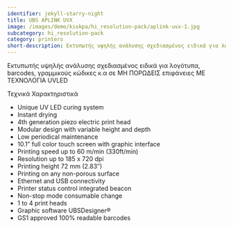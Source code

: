 ```yaml
---
identifier: jekyll-starry-night
title: UBS APLINK UVX
image: /images/demo/kiokpa/hi_resolution-pack/aplink-uvx-1.jpg
subcategory: hi_resolution-pack
category: printers
short-description: Εκτυπωτής υψηλής ανάλυσης σχεδιασμένος ειδικά για λογότυπα, barcodes, γραμμικούς κώδικες κ.α
---
```





Εκτυπωτής υψηλής ανάλυσης σχεδιασμένος ειδικά για λογότυπα, barcodes, γραμμικούς κώδικες κ.α  σε ΜΗ ΠΟΡΩΔΕΙΣ επιφάνειες ΜΕ ΤΕΧΝΟΛΟΓΙΑ UVLED 





Τεχνικά Χαρακτηριστικά

*    Unique UV LED curing system
*    Instant drying
*    4th generation piezo electric print head
*    Modular design with variable height and depth
*    Low periodical maintenance
*    10.1” full color touch screen with graphic interface
*    Printing speed up to 60 m/min (330ft/min)
*    Resolution up to 185 x 720 dpi
*    Printing height 72 mm (2.83″)
*    Printing on any non-porous surface
*    Ethernet and USB connectivity
*    Printer status control integrated beacon
*    Non-stop mode consumable change
*    1 to 4 print heads
*    Graphic software UBSDesigner®
*    GS1 approved 100% readable barcodes

